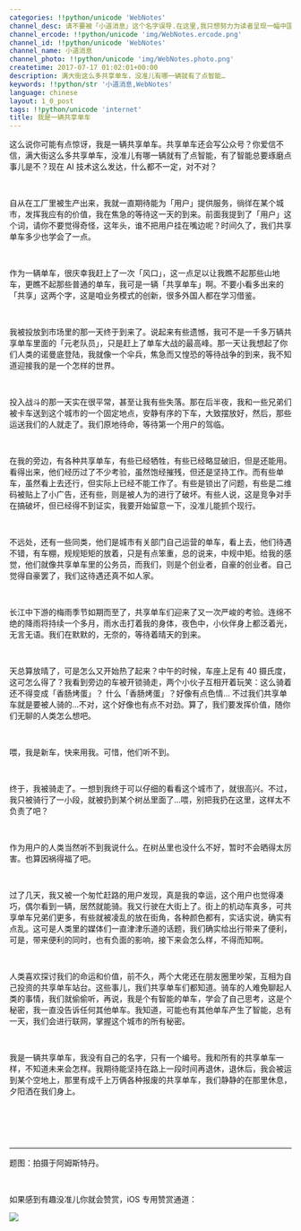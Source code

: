 ```yaml
---
categories: !!python/unicode 'WebNotes'
channel_desc: 请不要被「小道消息」这个名字误导.在这里,我只想努力为读者呈现一幅中国互联网的清明上河图.
channel_ercode: !!python/unicode 'img/WebNotes.ercode.png'
channel_id: !!python/unicode 'WebNotes'
channel_name: 小道消息
channel_photo: !!python/unicode 'img/WebNotes.photo.png'
createtime: 2017-07-17 01:02:01+00:00
description: 满大街这么多共享单车，没准儿有哪一辆就有了点智能…
keywords: !!python/str '小道消息,WebNotes'
language: chinese
layout: 1_0_post
tags: !!python/unicode 'internet'
title: 我是一辆共享单车
---
```

<div class="rich_media_content" id="js_content">
<p>
         这么说你可能有点惊讶，我是一辆共享单车。共享单车还会写公众号？你爱信不信，满大街这么多共享单车，没准儿有哪一辆就有了点智能，有了智能总要琢磨点事儿是不？现在 AI 技术这么发达，什么都不一定，对不对？
         <br/>
</p>
<p>
<br/>
</p>
<p>
         自从在工厂里被生产出来，我就一直期待能为「用户」提供服务，徜徉在某个城市，发挥我应有的价值，我在焦急的等待这一天的到来。前面我提到了「用户」这个词，请你不要觉得奇怪，这年头，谁不把用户挂在嘴边呢？时间久了，我们共享单车多少也学会了一点。
        </p>
<p>
<br/>
</p>
<p>
         作为一辆单车，很庆幸我赶上了一次「风口」，这一点足以让我瞧不起那些山地车，更瞧不起那些普通的单车，我可是一辆「共享单车」啊。不要小看多出来的「共享」这两个字，这是咱业务模式的创新，很多外国人都在学习借鉴。
        </p>
<p>
<br/>
</p>
<p>
         我被投放到市场里的那一天终于到来了。说起来有些遗憾，我可不是一千多万辆共享单车里面的「元老队员」，只是赶上了单车大战的最高峰。那一天让我想起了你们人类的诺曼底登陆，我就像一个伞兵，焦急而又惶恐的等待战争的到来，我不知道迎接我的是一个怎样的世界。
        </p>
<p>
<br/>
</p>
<p>
         投入战斗的那一天实在很平常，甚至让我有些失落。那在后半夜，我和一些兄弟们被卡车送到这个城市的一个固定地点，安静有序的下车，大致摆放好，然后，那些运送我们的人就走了。我们原地待命，等待第一个用户的驾临。
        </p>
<p>
<br/>
</p>
<p>
         在我的旁边，有各种共享单车，有些已经牺牲，有些已经略显破旧，但是还能用。看得出来，他们经历过了不少考验，虽然饱经摧残，但还是坚持工作。而有些单车，虽然看上去还行，但实际上已经不能工作了。有些是锁出了问题，有些是二维码被贴上了小广告，还有些，则是被人为的进行了破坏。有些人说，这是竞争对手在搞破坏，但已经得不到证实，我要开始留意一下，没准儿能抓个现行。
        </p>
<p>
<br/>
</p>
<p>
         不远处，还有一些同类，他们是城市有关部门自己运营的单车，看上去，他们待遇不错，有车棚，规规矩矩的放着，只是有点笨重，总的说来，中规中矩。给我的感觉，他们就像共享单车里的公务员，而我们，则是个创业者，自豪的创业者。自己觉得自豪罢了，我们这待遇还真不如人家。
        </p>
<p>
<br/>
</p>
<p>
         长江中下游的梅雨季节如期而至了，共享单车们迎来了又一次严峻的考验。连绵不绝的降雨将持续一个多月，雨水击打着我的身体，夜色中，小伙伴身上都泛着光，无言无语。我们在默默的，无奈的，等待着晴天的到来。
        </p>
<p>
<br/>
</p>
<p>
         天总算放晴了，可是怎么又开始热了起来？中午的时候，车座上足有 40 摄氏度，这可怎么得了？我看到旁边的车被开锁骑走，两个小伙子互相开着玩笑：这么骑着还不得变成「香肠烤蛋」？ 什么「香肠烤蛋」？好像有点色情… 不过我们共享单车就是要被人骑的…不对，这个好像也有点不对劲。算了，我们要发挥价值，随你们无聊的人类怎么想吧。
        </p>
<p>
<br/>
</p>
<p>
         喂，我是新车，快来用我。可惜，他们听不到。
        </p>
<p>
<br/>
</p>
<p>
         终于，我被骑走了。一想到我终于可以仔细的看看这个城市了，就很高兴。不过，我只被骑行了一小段，就被扔到某个树丛里面了…喂，别把我扔在这里，这样太不负责了吧？
        </p>
<p>
<br/>
</p>
<p>
         作为用户的人类当然听不到我说什么。在树丛里也没什么不好，暂时不会晒得太厉害。也算因祸得福了吧。
        </p>
<p>
<br/>
</p>
<p>
         过了几天，我又被一个匆忙赶路的用户发现，真是我的幸运，这个用户也觉得凑巧，偶尔看到一辆，居然就能骑。我又行驶在大街上了。街上的机动车真多，可共享单车兄弟们更多，有些就被凌乱的放在街角，各种颜色都有，实话实说，确实有点乱。这可是人类里的媒体们一直津津乐道的话题，我们确实给出行带来了便利，可是，带来便利的同时，也有负面的影响，接下来会怎么样，不得而知啊。
        </p>
<p>
<br/>
</p>
<p>
         人类喜欢探讨我们的命运和价值，前不久，两个大佬还在朋友圈里吵架，互相为自己投资的共享单车站台。这些事儿，我们共享单车们都知道。骑车的人难免聊起人类的事情，我们就偷偷听，再说，我是个有智能的单车，学会了自己思考，这是个秘密，我一直没告诉任何其他单车。我知道，可能也有其他单车产生了智能，总有一天，我们会进行联网，掌握这个城市的所有秘密。
        </p>
<p>
<br/>
</p>
<p>
         我是一辆共享单车，我没有自己的名字，只有一个编号。我和所有的共享单车一样，不知道未来会怎样。我期待能坚持在路上一段时间再退休，退休后，我会被运到某个空地上，那里有成千上万俩各种报废的共享单车，我们静静的在那里休息，夕阳洒在我们身上。
        </p>
<p>
<br/>
</p>
<p style="font-family: Lato, Helvetica, Arial, freesans, clean, sans-serif; border: 0px; font-size: 15px; margin-top: -0.1em; margin-bottom: 1.5em; outline: 0px; line-height: 1.5em; color: rgb(51, 51, 51); white-space: normal;">
<br/>
</p>
<hr style="font-family: Lato, Helvetica, Arial, freesans, clean, sans-serif; border-right-width: 0px; border-bottom-width: 0px; border-left-width: 0px; border-top-style: solid; border-top-color: rgb(234, 234, 234); height: 1px; margin-top: 1em; margin-bottom: 1em; color: rgb(51, 51, 51); font-size: 15px; white-space: normal;"/>
<p>
         题图：拍摄于阿姆斯特丹。
        </p>
<p>
<br/>
</p>
<p>
         如果感到有趣没准儿你就会赞赏，iOS 专用赞赏通道：
        </p>
<p>
<img class="" data-ratio="0.5857019810508183" data-s="300,640" data-src="" data-type="jpeg" data-w="1161" src="{{ '/img/ow5rEn8QGlFc95PTicyicjEAtnRibty9cP9Z8t15DKHibnXbzSbVgpddNIJ4yAicyqex7icbNqAmia3wP6wUFl7C2hZcQ.jpeg' | prepend: site.img | replace: '//','/' }}"/>
</p>
<p style="font-family: Lato, Helvetica, Arial, freesans, clean, sans-serif; border: 0px; font-size: 15px; margin-top: 1.5em; margin-bottom: 1.5em; outline: 0px; line-height: 1.5em; color: rgb(51, 51, 51); white-space: normal;">
<br/>
</p>
</div>